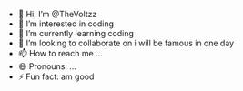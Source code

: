 - 👋 Hi, I’m @TheVoltzz
- 👀 I’m interested in coding
- 🌱 I’m currently learning coding
- 💞️ I’m looking to collaborate on i will be famous in one day
- 📫 How to reach me ...
- 😄 Pronouns: ...
- ⚡ Fun fact: am good

<!---
TheVoltzz/TheVoltzz is a ✨ special ✨ repository because its `README.md` (this file) appears on your GitHub profile.
You can click the Preview link to take a look at your changes.
--->
